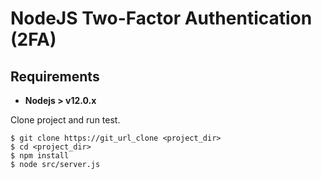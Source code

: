 # NodeJS Two-Factor Authentication (2FA)

## Requirements

* **Nodejs > v12.0.x**

Clone project and run test.

```
$ git clone https://git_url_clone <project_dir>
$ cd <project_dir>
$ npm install
$ node src/server.js
```
